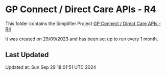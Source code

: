 # GP Connect / Direct Care APIs - R4
This folder contains the Simplifier Project [GP Connect / Direct Care APIs - R4](https://simplifier.net/GP-Connect---Direct-Care-APIs---R4/~introduction)

It was created on 29/09/2023 and has been set up to run every 1 month.

## Last Updated

Updated at: Sun Sep 29 18:01:51 UTC 2024
